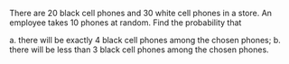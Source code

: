 There are 20 black cell phones and 30 white cell phones in a store. An employee takes 10 phones at random. Find the probability that

a. there will be exactly 4 black cell phones among the chosen phones;
b. there will be less than 3 black cell phones among the chosen phones.